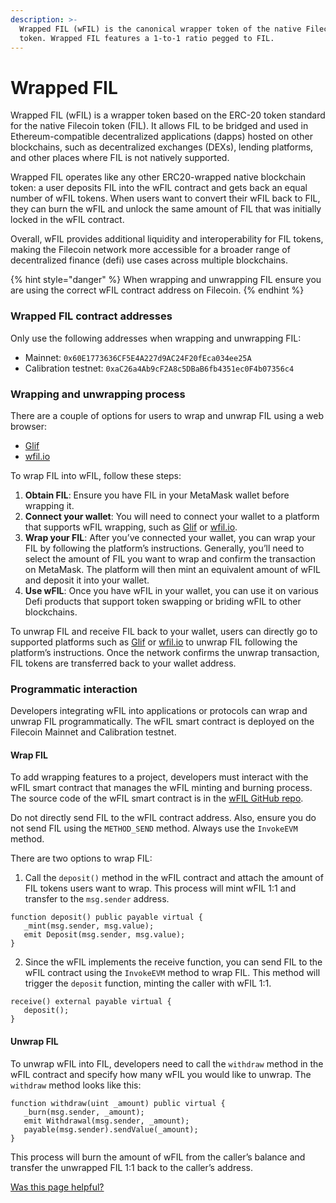 ```yaml
---
description: >-
  Wrapped FIL (wFIL) is the canonical wrapper token of the native Filecoin (FIL)
  token. Wrapped FIL features a 1-to-1 ratio pegged to FIL.
---
```


# Wrapped FIL

Wrapped FIL (wFIL) is a wrapper token based on the ERC-20 token standard for the native Filecoin token (FIL). It allows FIL to be bridged and used in Ethereum-compatible decentralized applications (dapps) hosted on other blockchains, such as decentralized exchanges (DEXs), lending platforms, and other places where FIL is not natively supported.

Wrapped FIL operates like any other ERC20-wrapped native blockchain token: a user deposits FIL into the wFIL contract and gets back an equal number of wFIL tokens. When users want to convert their wFIL back to FIL, they can burn the wFIL and unlock the same amount of FIL that was initially locked in the wFIL contract.

Overall, wFIL provides additional liquidity and interoperability for FIL tokens, making the Filecoin network more accessible for a broader range of decentralized finance (defi) use cases across multiple blockchains.

{% hint style="danger" %}
When wrapping and unwrapping FIL ensure you are using the correct wFIL contract address on Filecoin.
{% endhint %}

### Wrapped FIL contract addresses

Only use the following addresses when wrapping and unwrapping FIL:

* Mainnet: `0x60E1773636CF5E4A227d9AC24F20fEca034ee25A`
* Calibration testnet: `0xaC26a4Ab9cF2A8c5DBaB6fb4351ec0F4b07356c4`

### Wrapping and unwrapping process

There are a couple of options for users to wrap and unwrap FIL using a web browser:

* [Glif](https://www.glif.io/en)
* [wfil.io](https://wfil.io/)

To wrap FIL into wFIL, follow these steps:

1. **Obtain FIL**: Ensure you have FIL in your MetaMask wallet before wrapping it.
2. **Connect your wallet**: You will need to connect your wallet to a platform that supports wFIL wrapping, such as [Glif](https://www.glif.io/en) or [wfil.io](https://wfil.io/).
3. **Wrap your FIL**: After you’ve connected your wallet, you can wrap your FIL by following the platform’s instructions. Generally, you’ll need to select the amount of FIL you want to wrap and confirm the transaction on MetaMask. The platform will then mint an equivalent amount of wFIL and deposit it into your wallet.
4. **Use wFIL**: Once you have wFIL in your wallet, you can use it on various Defi products that support token swapping or briding wFIL to other blockchains.

To unwrap FIL and receive FIL back to your wallet, users can directly go to supported platforms such as [Glif](https://www.glif.io/en) or [wfil.io](https://docs.filecoin.io/smart-contracts/advanced/wrapped-fil/) to unwrap FIL following the platform’s instructions. Once the network confirms the unwrap transaction, FIL tokens are transferred back to your wallet address.

### Programmatic interaction

Developers integrating wFIL into applications or protocols can wrap and unwrap FIL programmatically. The wFIL smart contract is deployed on the Filecoin Mainnet and Calibration testnet.

#### Wrap FIL

To add wrapping features to a project, developers must interact with the wFIL smart contract that manages the wFIL minting and burning process. The source code of the wFIL smart contract is in the [wFIL GitHub repo](https://github.com/glifio/wfil).

Do not directly send FIL to the wFIL contract address. Also, ensure you do not send FIL using the `METHOD_SEND` method. Always use the `InvokeEVM` method.

There are two options to wrap FIL:

1. Call the `deposit()` method in the wFIL contract and attach the amount of FIL tokens users want to wrap. This process will mint wFIL 1:1 and transfer to the `msg.sender` address.

```solidity
function deposit() public payable virtual {
   _mint(msg.sender, msg.value);
   emit Deposit(msg.sender, msg.value);
}
```

2. Since the wFIL implements the receive function, you can send FIL to the wFIL contract using the `InvokeEVM` method to wrap FIL. This method will trigger the `deposit` function, minting the caller with wFIL 1:1.

```solidity
receive() external payable virtual {
   deposit();
}
```

#### Unwrap FIL

To unwrap wFIL into FIL, developers need to call the `withdraw` method in the wFIL contract and specify how many wFIL you would like to unwrap. The `withdraw` method looks like this:

```solidity
function withdraw(uint _amount) public virtual {
   _burn(msg.sender, _amount);
   emit Withdrawal(msg.sender, _amount);
   payable(msg.sender).sendValue(_amount);
}
```

This process will burn the amount of wFIL from the caller’s balance and transfer the unwrapped FIL 1:1 back to the caller’s address.



[Was this page helpful?](https://airtable.com/apppq4inOe4gmSSlk/pagoZHC2i1iqgphgl/form?prefill\_Page+URL=https://docs.filecoin.io/smart-contracts/advanced/wrapped-fil)
